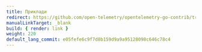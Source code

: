 ```yaml
---
title: Приклади
redirect: https://github.com/open-telemetry/opentelemetry-go-contrib/tree/main/examples
manualLinkTarget: _blank
build: { render: link }
weight: 220
default_lang_commit: e05fefe6c9f7d8b159d9a9a95128098c646c78c4
---
```


